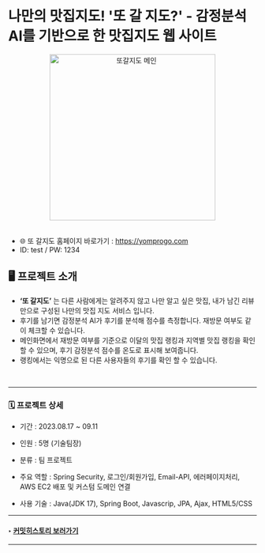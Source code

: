 # 나만의 맛집지도! '또 갈 지도?' - 감정분석AI를 기반으로 한 맛집지도 웹 사이트 
 <div align="center">

<img width="336" alt="또갈지도 메인" src="https://github.com/ryuahnee/yompro/assets/135402890/db1e3e10-239e-4b4a-b13e-fe1bbd5f4afb">

</div>

<br>

* 🌐 또 갈지도 홈페이지 바로가기 : https://yomprogo.com <br>
* ID: test / PW: 1234

## 🖥️ 프로젝트 소개

- **‘또 갈지도’** 는 다른 사람에게는 알려주지 않고 나만 알고 싶은 맛집, 내가 남긴 리뷰만으로 구성된 나만의 맛집 지도 서비스 입니다.
- 후기를 남기면 감정분석 AI가 후기를 분석해 점수를 측정합니다. 재방문 여부도 같이 체크할 수 있습니다.
- 메인화면에서 재방문 여부를 기준으로 이달의 맛집 랭킹과 지역별 맛집 랭킹을 확인 할 수 있으며, 후기 감정분석 점수를 온도로 표시해 보여줍니다.
- 랭킹에서는 익명으로 된 다른 사용자들의 후기를 확인 할 수 있습니다.

<br>






---

### 🗓️ 프로젝트 상세

* 기간 : 2023.08.17 ~ 09.11

* 인원 : 5명 (기술팀장)

* 분류 : 팀 프로젝트

* 주요 역할 : Spring Security, 로그인/회원가입, Email-API, 에러페이지처리, AWS EC2 배포 및 커스텀 도메인 연결

* 사용 기술 : Java(JDK 17), Spring Boot, Javascrip, JPA, Ajax, HTML5/CSS

---

#### ‣ [커밋히스토리 보러가기](https://github.com/ryuahnee/yompro/commits/user2)

---

